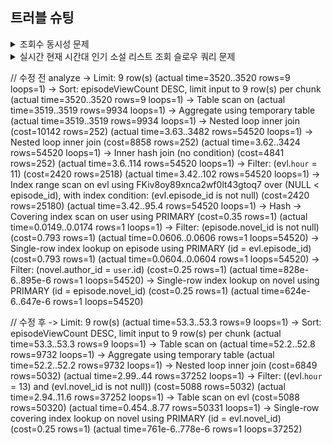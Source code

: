 ## 트러블 슈팅
<details>
<summary>조회수 동시성 문제</summary>

**[배경]**

현재 운영 중인 시스템에서 특정 에피소드의 조회수가 증가할 때, 여러 사용자가 동시에 조회 요청을 보낼 가능성이 높습니다.
이러한 상황에서는 데이터베이스에서 동일한 조회수 필드에 대한 갱신이 중복되거나 손실되는 동시성 문제가 발생할 수 있습니다.
이러한 문제를 방지하고 정확한 조회수 집계를 보장하기 위해 적절한 동시성 제어 기법을 도입할 필요가 있었습니다.


**[문제 세부사항]**

조회수 갱신은 매우 빈번하게 발생하며, 여러 사용자가 동시에 동일한 콘텐츠를 조회하는 경우가 많습니다. 이로 인해 다음과 같은 문제가 발생할 가능성이 확인되었습니다:

* 갱신 손실: 두 개 이상의 트랜잭션이 동시에 실행되면서 마지막 갱신만 반영되어 데이터 정확도가 떨어질 위험
* 데이터 충돌: 여러 트랜잭션이 동일한 데이터를 갱신하려고 할 때 충돌이 발생할 가능성
* 성능 저하: 동시성 문제를 해결하기 위한 추가적인 재시도 요청으로 인해 성능이 저하될 가능성
  특히, 조회수는 간단한 값 증가 연산이지만 데이터 정합성과 성능을 모두 고려해야 하므로 신중한 동시성 제어 기법 선택이 필요했습니다.

**[문제 해결방안]**
* 동시성 문제를 해결하기 위해 락을 활용한 다양한 방법을 검토했습니다. 주요 대안은 다음과 같습니다.
* **낙관적 락**
  * 트랜잭션이 충돌을 가정하지 않고 작업을 진행한 후, 데이터 갱신 시점에 충돌을 검사하여 문제가 있으면 재시도 요청을 보내는 방식입니다.
  * 이 방식은 충돌 가능성이 낮은 환경에서 유리하지만, 충돌이 빈번한 환경에서는 재시도가 많아져 성능이 저하될 수 있습니다.
* **비관적 락**
  * 데이터 갱신 중 다른 트랜잭션이 동일한 데이터에 접근하지 못하도록 차단하여 충돌 자체를 방지하는 방식입니다.
  * 이 방식은 충돌 가능성이 높은 환경에서 더 안정적이고 성능도 효율적입니다.
* **분산 락**
  * 여러 애플리케이션이나 분산 환경에서 공통의 데이터에 대한 락을 관리하는 방식입니다.
  * 그러나 현재 시스템은 단일 애플리케이션 환경으로, 분산 락은 필요하지 않다고 판단하여 제외했습니다.

**[낙관적 락과 비관적 락 비교]**
> 테스트는 k6로 진행됐으며, 50명 10초는 50명이 10초동안 계속 요청을 보냈다는 의미입니다. (각 유저는 요청 후 0.5초간 sleep)
* **응답 시간**

![image](https://github.com/user-attachments/assets/92d97cfd-4a0c-43ca-908b-79972bcd81b6)

* **처리량**

![image](https://github.com/user-attachments/assets/0e10cc9c-2958-401a-a9d0-6f96f89352f9)

> **선택과 이유**
>
> 낙관적 락과 비관적 락을 비교한 결과, 충돌 가능성이 높은 조회수 데이터의 특성상 낙관적 락은 재시도 요청으로 인해 성능 저하가 심각했습니다. 반면, 비관적 락은 충돌을 사전에 방지하여 처리 속도가 빠르고 처리량도 높은 것으로 확인되었습니다. 이러한 이유로 **비관적 락을 도입하기로 결정**했습니다.

**[결과]**

비관적 락을 도입한 후, 동시에 다수의 사용자가 조회수를 갱신하는 경우에도 데이터 충돌이 발생하지 않고 정확한 집계가 이루어졌습니다. 성능 테스트 결과, 처리 속도와 안정성이 모두 개선되었으며, 조회수 관련 동시성 문제를 성공적으로 해결할 수 있었습니다.
이를 통해 데이터 정합성을 유지하면서도 시스템 성능을 보장할 수 있는 최적의 대안을 적용할 수 있었습니다.
</details>

<details>
<summary>실시간 현재 시간대 인기 소설 리스트 조회 슬로우 쿼리 문제</summary>

**[배경]**

운영 중인 시스템에서 실시간 인기 소설 리스트를 조회하는 API가 평균 4초 이상의 응답 시간을 기록하며 성능 병목 현상이 발견되었습니다. 이는 메인 페이지에 노출되는 주요 기능으로, 사용자 경험에 큰 영향을 미치는 문제였습니다.

**[문제 세부사항]**

문제는 아래와 같은 쿼리 구조에서 발생했습니다:
```sql
SELECT novel.id as novelId , COUNT(evl.id) AS episodeViewCount
FROM episode_view_log evl
LEFT JOIN episode ON evl.episode_id = episode.id
LEFT JOIN novel ON episode.novel_id = novel.id
LEFT JOIN user ON novel.author_id = user.id
WHERE evl.hour = 11
GROUP BY novel.id
ORDER BY episodeViewCount DESC
LIMIT 0, 9;
```

문제점
* EXPLAIN ANALYZE결과
  [사진]

1. 조인 연산 증가로 인한 성능 저하
* `episode_view_log` -> `episode` -> `novel` 로 이어지는 다단계 조인이 쿼리 실행 시간을 증가시켰습니다.
* 조인 연산 중 특히 `episode` 테이블과의 연결이 병목으로 작용했습니다.
2. 전 테이블 스캔
* `episode_view_log`에서 특정 시간 조건을 만족하는 데이터를 조회할때, 테이블 전체를 스캔하며 비효율적인 데이터 접근이 발생했습니다.
3. 복잡한 실행 계획
* `GROUP BY`와 `ORDER BY` 작업이 많은 데이터를 처리하는 중간 결과에서 수행되어, 불필요한 데이터 연산량이 증가했습니다.

**[해결방안]**

문제를 해결하기 위해 세 가지 방법을 고려해 보았습니다:

1. 스키마 수정 및 쿼리 최적화
2. 배치 작업으로 통계 처리
3. Redis에서 실시간으로 순위 통계 후 주기적으로 DB에 저장

그 중 스키마 수정 및 쿼리 최적화 방법을 선택한 이유는 다음과 같습니다

* 배치 작업: 배치 서버를 별도로 구축하고 운영해야 하므로, 추가적인 EC2 비용이 발생하게 됩니다.
* Redis 처리: Redis를 사용하여 실시간 통계를 처리하는 방법도 고려했으나, 현재 고가용성을 위한 Redis 설정이 되어 있지 않았습니다. 이로 인해 장애 발생 시 데이터 손실 가능성이나 시스템 안정성 문제가 우려될 수 있습니다.

따라서, 시스템의 안정성과 비용 효율성을 고려했을 때, 스키마 수정 및 쿼리 최적화 (1번) 방식이 가장 적합하다고 판단하여 이 방법을 선택하였습니다.

1. 스키마 변경
  * `episode_view_log` 테이블에 `novel_id` 컬럼을 추가하여 `novel`과 직접적인 연관관계를 맺도록 스키마를 변경했습니다.
  * 이를 통해 `episode` 테이블과의 조인을 제거하여 쿼리 복잡도를 낮추었습니다.

2. 개선된 쿼리
```sql
SELECT novel.id, COUNT(novel.id) AS counts
FROM episode_view_log
LEFT JOIN novel ON episode_view_log.novel_id = novel.id
WHERE episode_view_log.hour = 20 AND DATE(episode_view_log.timestamp) = CURDATE()
GROUP BY novel.id
ORDER BY counts DESC
LIMIT 0, 9;
```

**[결과]**
* 성능 개선
  * 기존 쿼리에 비해 약 96.16%의 속도 개선을 달성했습니다. ( 4817ms -> 185ms : intelliJ Query Console 기준)
  * 복잡한 조인 연산을 줄이고, 데이터 접근 효율을 높임으로써 실행 시간이 크게 단축되었습니다.

* 추가 최적화
  * 캐싱 도입
    * POST Man으로 api를 테스트 했을 때 응답을 받기 까지 평균적으로 89ms가 나왔습니다. 인기 소설 조회의 경우 메인페이지에 있어 잦은 읽기 요청이 있어 캐싱을 해두기로하였습니다.
    * 캐싱 DB로 Redis를 사용하였습니다. Redis를 사용한 이유는 Docker로 추가적인 인프라 구축 없이 간편하게 실행할 수 있습니다. 또한, Redis는 기본적으로 무료로 제공되며, 지금과 같은 작은 규모의 시스템에서는 비용 부담 없이 충분히 사용할 수 있는 장점이 있어 사용하였습니다.
    * 조회수 기반으로 순위가 실시간으로 변화하므로, 캐시의 최신화가 중요했습니다. 이를 위해 TTL을 1분으로 설정하여 캐시가 1분 주기로 자동 갱신되도록 설정했습니다. 이로 인해 실시간으로 변화하는 조회수 순위를 반영하면서도, 데이터베이스에 과도한 부하를 주지 않고 빠른 응답 속도를 유지할 수 있습니다.
    * 캐싱을 도입하여 89ms -> 9ms로 약 89.89% 속도 개선을 하였습니다.
</details>











// 수정 전 analyze
-> Limit: 9 row(s)  (actual time=3520..3520 rows=9 loops=1)
-> Sort: episodeViewCount DESC, limit input to 9 row(s) per chunk  (actual time=3520..3520 rows=9 loops=1)
-> Table scan on <temporary>  (actual time=3519..3519 rows=9934 loops=1)
-> Aggregate using temporary table  (actual time=3519..3519 rows=9934 loops=1)
-> Nested loop inner join  (cost=10142 rows=252) (actual time=3.63..3482 rows=54520 loops=1)
-> Nested loop inner join  (cost=8858 rows=252) (actual time=3.62..3424 rows=54520 loops=1)
-> Inner hash join (no condition)  (cost=4841 rows=252) (actual time=3.6..114 rows=54520 loops=1)
-> Filter: (evl.`hour` = 11)  (cost=2420 rows=2518) (actual time=3.42..102 rows=54520 loops=1)
-> Index range scan on evl using FKiv8oy89xnca2wf0lt43gtoq7 over (NULL < episode_id), with index condition: (evl.episode_id is not null)  (cost=2420 rows=25180) (actual time=3.42..95.4 rows=54520 loops=1)
-> Hash
-> Covering index scan on user using PRIMARY  (cost=0.35 rows=1) (actual time=0.0149..0.0174 rows=1 loops=1)
-> Filter: (episode.novel_id is not null)  (cost=0.793 rows=1) (actual time=0.0606..0.0606 rows=1 loops=54520)
-> Single-row index lookup on episode using PRIMARY (id = evl.episode_id)  (cost=0.793 rows=1) (actual time=0.0604..0.0604 rows=1 loops=54520)
-> Filter: (novel.author_id = `user`.id)  (cost=0.25 rows=1) (actual time=828e-6..895e-6 rows=1 loops=54520)
-> Single-row index lookup on novel using PRIMARY (id = episode.novel_id)  (cost=0.25 rows=1) (actual time=624e-6..647e-6 rows=1 loops=54520)


// 수정 후
-> Limit: 9 row(s)  (actual time=53.3..53.3 rows=9 loops=1)
-> Sort: episodeViewCount DESC, limit input to 9 row(s) per chunk  (actual time=53.3..53.3 rows=9 loops=1)
-> Table scan on <temporary>  (actual time=52.2..52.8 rows=9732 loops=1)
-> Aggregate using temporary table  (actual time=52.2..52.2 rows=9732 loops=1)
-> Nested loop inner join  (cost=6849 rows=5032) (actual time=2.99..44 rows=37252 loops=1)
-> Filter: ((evl.`hour` = 13) and (evl.novel_id is not null))  (cost=5088 rows=5032) (actual time=2.94..11.6 rows=37252 loops=1)
-> Table scan on evl  (cost=5088 rows=50320) (actual time=0.454..8.77 rows=50331 loops=1)
-> Single-row covering index lookup on novel using PRIMARY (id = evl.novel_id)  (cost=0.25 rows=1) (actual time=761e-6..778e-6 rows=1 loops=37252)